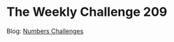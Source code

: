 # The Weekly Challenge 209

Blog: [Numbers Challenges](https://dev.to/simongreennet/numbers-challenges-32k1)
